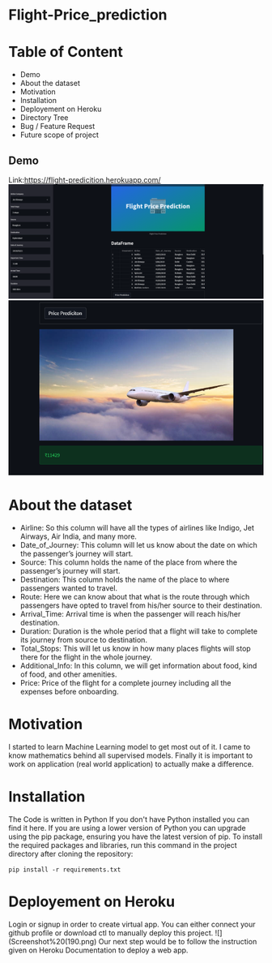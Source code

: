 # Flight-Price_prediction

# Table of Content

- Demo
- About the dataset
- Motivation
- Installation
- Deployement on Heroku
- Directory Tree
- Bug / Feature Request
- Future scope of project


## Demo
Link:https://flight-predicition.herokuapp.com/
![](Screenshot%20(187).png)
![](Screenshot%20(189).png)

# About the dataset
- Airline: So this column will have all the types of airlines like Indigo, Jet Airways, Air India, and many more.
- Date_of_Journey: This column will let us know about the date on which the passenger’s journey will start.
- Source: This column holds the name of the place from where the passenger’s journey will start.
- Destination: This column holds the name of the place to where passengers wanted to travel.
- Route: Here we can know about that what is the route through which passengers have opted to travel from his/her source to their destination.
- Arrival_Time: Arrival time is when the passenger will reach his/her destination.
- Duration: Duration is the whole period that a flight will take to complete its journey from source to destination.
- Total_Stops: This will let us know in how many places flights will stop there for the flight in the whole journey.
- Additional_Info: In this column, we will get information about food, kind of food, and other amenities.
- Price: Price of the flight for a complete journey including all the expenses before onboarding.
# Motivation
I started to learn Machine Learning model to get most out of it. I came to know mathematics behind all supervised models. Finally it is important to work on application (real world application) to actually make a difference.
# Installation
The Code is written in Python  If you don't have Python installed you can find it here. If you are using a lower version of Python you can upgrade using the pip package, ensuring you have the latest version of pip. To install the required packages and libraries, run this command in the project directory after cloning the repository:

```
pip install -r requirements.txt
```
# Deployement on Heroku
Login or signup in order to create virtual app. You can either connect your github profile or download ctl to manually deploy this project.
![](Screenshot%20(190.png)
Our next step would be to follow the instruction given on Heroku Documentation to deploy a web app.




